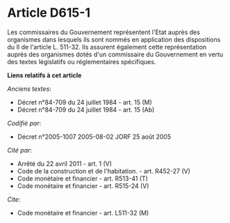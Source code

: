 # Article D615-1

Les commissaires du Gouvernement représentent l'Etat auprès des organismes dans lesquels ils sont nommés en application des
dispositions du II de l'article L. 511-32. Ils assurent également cette représentation auprès des organismes dotés d'un
commissaire du Gouvernement en vertu des textes législatifs ou réglementaires spécifiques.

**Liens relatifs à cet article**

_Anciens textes_:

  - Décret n°84-709 du 24 juillet 1984 - art. 15 (M)
  - Décret n°84-709 du 24 juillet 1984 - art. 15 (Ab)

_Codifié par_:

  - Décret n°2005-1007 2005-08-02 JORF 25 août 2005

_Cité par_:

  - Arrêté du 22 avril 2011 - art. 1 (V)
  - Code de la construction et de l'habitation. - art. R452-27 (V)
  - Code monétaire et financier - art. R513-41 (T)
  - Code monétaire et financier - art. R515-24 (V)

_Cite_:

  - Code monétaire et financier - art. L511-32 (M)
